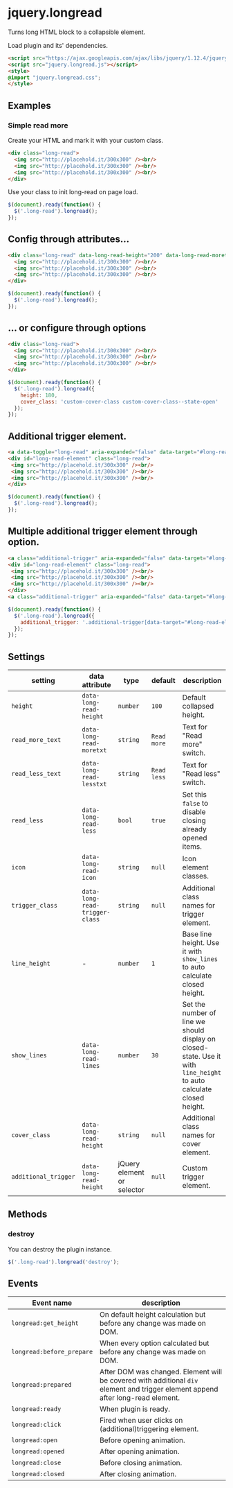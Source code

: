 # jquery.longread

Turns long HTML block to a collapsible element.

Load plugin and its' dependencies.
```HTML
<script src="https://ajax.googleapis.com/ajax/libs/jquery/1.12.4/jquery.min.js"></script>
<script src="jquery.longread.js"></script>
<style>
@import "jquery.longread.css";
</style>
```

## Examples
### Simple read more
Create your HTML and mark it with your custom class.
```HTML
<div class="long-read">
  <img src="http://placehold.it/300x300" /><br/>
  <img src="http://placehold.it/300x300" /><br/>
  <img src="http://placehold.it/300x300" /><br/>
</div> 
```

Use your class to init long-read on page load.
```JavaScript
$(document).ready(function() {
  $('.long-read').longread();
});
```

## Config through attributes…
```HTML
<div class="long-read" data-long-read-height="200" data-long-read-moretxt="Show more" data-long-read-lesstxt="Show less">
  <img src="http://placehold.it/300x300" /><br/>
  <img src="http://placehold.it/300x300" /><br/>
  <img src="http://placehold.it/300x300" /><br/>
</div>
```

```JavaScript
$(document).ready(function() {
  $('.long-read').longread();
});
```
## … or configure through options
```HTML
<div class="long-read">
  <img src="http://placehold.it/300x300" /><br/>
  <img src="http://placehold.it/300x300" /><br/>
  <img src="http://placehold.it/300x300" /><br/>
</div>
```

```JavaScript
$(document).ready(function() {
  $('.long-read').longread({
    height: 180,
    cover_class: 'custom-cover-class custom-cover-class--state-open'
  });
});
```

## Additional trigger element.
```HTML
<a data-toggle="long-read" aria-expanded="false" data-target="#long-read-element">Read more</a>
<div id="long-read-element" class="long-read">
 <img src="http://placehold.it/300x300" /><br/>
 <img src="http://placehold.it/300x300" /><br/>
 <img src="http://placehold.it/300x300" /><br/>
</div>
```
```JavaScript
$(document).ready(function() {
  $('.long-read').longread();
});
```

## Multiple additional trigger element through option.
```HTML
<a class="additional-trigger" aria-expanded="false" data-target="#long-read-element">Read more 1</a>
<div id="long-read-element" class="long-read">
 <img src="http://placehold.it/300x300" /><br/>
 <img src="http://placehold.it/300x300" /><br/>
 <img src="http://placehold.it/300x300" /><br/>
</div>
<a class="additional-trigger" aria-expanded="false" data-target="#long-read-element">Read more 2</a>
```
```JavaScript
$(document).ready(function() {
  $('.long-read').longread({
    additional_trigger: '.additional-trigger[data-target="#long-read-element"]'
  });
});
```

## Settings
| setting | data attribute | type | default | description |
|---------|----------------|------|---------|-------------|
| `height` | `data-long-read-height` | `number` | `100`  | Default collapsed height. |
| `read_more_text` | `data-long-read-moretxt` | `string` | `Read more`  | Text for "Read more" switch. |
| `read_less_text` | `data-long-read-lesstxt` | `string` | `Read less`  | Text for "Read less" switch. |
| `read_less` | `data-long-read-less` | `bool` | `true` | Set this `false` to disable closing already opened items. |
| `icon` | `data-long-read-icon` | `string` | `null` | Icon element classes. |
| `trigger_class` | `data-long-read-trigger-class` | `string` | `null` | Additional class names for trigger element. |
| `line_height` | - | `number` | `1` | Base line height. Use it with `show_lines` to auto calculate closed height. |
| `show_lines` | `data-long-read-lines` | `number` | `30` | Set the number of line we should display on closed-state. Use it with `line_height` to auto calculate closed height. |
| `cover_class` | `data-long-read-height` | `string` | `null` | Additional class names for cover element. |
| `additional_trigger` | `data-long-read-height` | jQuery element or selector | `null` | Custom trigger element. |

## Methods
### destroy
You can destroy the plugin instance.

```JavaScript
$('.long-read').longread('destroy');
```

## Events
| Event name | description |
|------------|-------------|
| `longread:get_height` | On default height calculation but before any change was made on DOM. |
| `longread:before_prepare` | When every option calculated but before any change was made on DOM. |
| `longread:prepared` | After DOM was changed. Element will be covered with additional `div` element and trigger element append after long-read element. |
| `longread:ready` | When plugin is ready. |
| `longread:click` | Fired when user clicks on (additional)triggering element. |
| `longread:open` | Before opening animation. |
| `longread:opened` | After opening animation. |
| `longread:close` | Before closing animation. |
| `longread:closed` | After closing animation. |
